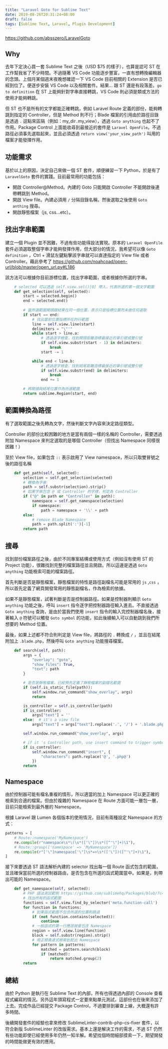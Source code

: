 ```yaml
---
title: "Laravel Goto for Sublime Text"
date: 2019-08-26T20:31:24+08:00		
draft: false
tags: [Sublime Text, Laravel, Plugin Development]
---
```






https://github.com/absszero/LaravelGoto

## Why

去年下定決心買一套 Sublime Text 之後（USD $75 的樣子），也算是認可 ST 在工作幫我省了不少時間。不過隨著 VS Code 功能逐步豐富，一直有想轉換編輯器的念頭。上個月某個週末夜晚想確認一下 VS Code 目前相關的  Extension 是否已經到位了。便逐步安裝 VS Code 以及相關套件。結果... 跟 ST 還是有段落差。`go to definition`  在 ST 上能夠針對字串直接轉跳，VS Code 則必須是類或方法的使用才能夠轉跳。

但 ST 也不是所有的文字都能正確轉跳，例如 Laravel Route 定義的部份，能夠轉跳到指定的 Controller，但是 Method 則不行；Blade 檔案的引用由於路徑目錄是透過 `.` 逗點來區隔（例如：my_dir`.`my_view），透過 `Goto anything` 也起不了作用。Package Control 上面能收尋到最接近的套件是 `Laravel OpenFile`。不過路徑必須事先選取起來，並且必須透過 `return view('your_view_path')` 叫用的檔案才能發揮作用。



## 功能需求

基於以上的原因，決定自己來做一個 ST 套件，順便練習一下 Python，於是有了 `LaravelGoto` 套件的實踐。目前最常用的功能包括：

- 開啟 Controller@Method。內建的 Goto 只能開啟 Controller 不能開啟後連帶轉跳到 Method。
- 開啟 View file。內建必須用 `/` 分隔目錄名稱，然後選取之後使用 `Goto anthing` 搜尋。
- 開啟靜態檔案（js, css...etc）。



## 找出字串範圍

建立一個 Plugin 並不困難，不過有些功能得設法實現。原本的 `Laravel OpenFile` 套件必須選取整個字串才能夠發揮作用，但大部分的情況，我希望可以像 `Goto definition` ，Ctrl + 滑鼠左鍵點擊該字串就可以直達指定的 View file 或者 Controller。藉此參考了 https://github.com/noahcoad/open-url/blob/master/open_url.py#L186	

該方法可以根據你目前游標位置，找出字串範圍，或者根據你所選的字串。

```python
    # selected 可以透過 self.view.sel()[0] 帶入，代表所選的第一個文字範圍
    def get_selection(self, selected):
        start = selected.begin()
        end = selected.end()
		
        # 當所選範圍開頭跟結果在同一個位置，表示只是指標位置而未做任何選取
        if start == end:
            # 找出當前位置指標所在的行範圍
            line = self.view.line(start)
            delimiters = "\"'"
            while start > line.a:
                # 透過逐字檢查，找到開頭距離游標最接近的單引號或雙引號
                if self.view.substr(start - 1) in delimiters:
                    break
                start -= 1

            while end < line.b:
                # 透過逐字檢查，找到結尾距離游標最接近的單引號或雙引號
                if self.view.substr(end) in delimiters:
                    break
                end += 1

		# 將開頭與結尾位置作為所選範圍
        return sublime.Region(start, end)
```



## 範圍轉換為路徑

有了選取範圍之後先轉為文字，然後判斷文字內容來決定路徑類型。

Controller 的部份比較困難的地方是當有兩個一樣的名稱的 Controller，需要透過附加 Namespace 來判定選取的是哪個 Controller（但找出 Namespace 同樣很困難！）

至於 View file，如果包含 `::`  表示啟用了 View namespace，所以只取雙冒號之後的路徑名稱

```python
    def get_path(self, selected):
        selection = self.get_selection(selected)
        # 轉換為字串
        path = self.substr(selection).strip()
        # 如果字串包含 @ 或 Controller 的字樣，判定為 Controller 
        if ("@" in path or "Controller" in path):
            namespace = self.get_namespace(selection)
            if namespace:
                path = namespace + '\\' + path
        else:
            # remove Blade Namespace
            path = path.split(':')[-1]
        return path
```



## 搜尋

找到部份檔案路徑之後，由於不同專案結構或使用方式（例如沒有使用 ST 的 Project 功能），很難找到完整的檔案路徑並且開啟。所以這邊是透過 `Goto anything` 功能檢索可能的檔案路徑。

首先判斷是否是靜態檔案，靜態檔案的特性是路徑副檔名可能是常用的 `js` ,`css` ，所以首先定義了網頁開發常用的靜態副檔名，作為檢索的依據。

如果不是靜態檔案，試著判斷是否是控制器路徑。如果是控制器則顯示 `Goto anything` 功能之後，呼叫 `insert` 指令逐字把控制器路徑輸入進去。不直接透過 `Goto anything` 查詢，是由於當我們使用 `insert` 指令的輸入完控制器檔名後，接著輸入 `@` 符號可以觸發 `Goto symbol` 的功能，如此後續輸入可以自動跳到我們所想要的 Method 位置。

最後，如果上述都不符合則判定是 View file，將路徑的 `.` 轉換成 `/` ，並且在結尾附加上 `.blade.php`，然後呼叫 `Goto anything` 功能搜尋檔案。



```python
    def search(self, path):
        args = {
            "overlay": "goto",
            "show_files": True,
            "text": path
        }

        # 是否是靜態檔案，已經預先定義了靜態檔案的副檔名範圍
        if (self.is_static_file(path)):
            self.window.run_command("show_overlay", args)
            return

        is_controller = self.is_controller(path)
        if is_controller:
            args["text"] = ''
        else:  # it's a view file
            args["text"] = args["text"].replace('.', '/') + '.blade.php'

        self.window.run_command("show_overlay", args)

        # if it 's Controller path, use insert command to trigger symbol search
        if is_controller:
            self.window.run_command("insert", {
                "characters": path.replace('@', '.php@')
            })
        return
```



## Namespace

由於控制器可能有檔名重複的情形，所以適當的加上 Namespace 可以更正確的檢索到合適的檔案。但由於複雜的 Namespace 在 Route 方面可能一層包一層，目前只能檢索到最外層的 Namespace。

根據 Laravel 跟 Lumen 各個版本的使用情況，目前有兩種設定 Namespace 的方式：

```python
patterns = [
    # Route::namespace('MyNamespace')
    re.compile(r"namespace\s*\(\s*(['\"])\s*([^'\"]+)\1"),
    # Route::group(['namespace' => 'MyNamespace'])
    re.compile(r"['\"]namespace['\"]\s*=>\s*(['\"])([^'\"]+)\1"),
]
```



接下來要透過 ST 語法解析內建的 selector 找出每一個 Route 函式包含的範圍，並且確保當前所選的控制器路由，是否包含在所選的函式範圍當中。如果是，則帶出可能的 Namespace。

```python
    def get_namespace(self, selected):
        # PHP 語法測試範例 https://github.com/sublimehq/Packages/blob/7c40526e68e07e0e4a6681bb2d04359115ec1331/PHP/syntax_test_php.php
        # 找出所有的函式範圍
        functions = self.view.find_by_selector('meta.function-call')
        for function in functions:
        	# 如果函式範圍不包含所選的位置則跳過
            if (not function.contains(selected)):
                continue
            # 一般函式的第一行應該就會包含 Namespace
            region = self.view.line(function)
            block = self.substr(region).strip()
            # 用正規表達式檢索批配出 Namespace
            for pattern in patterns:
                matched = pattern.search(block)
                if (matched):
                    return matched.group(2)
        return

```



## 總結

由於 Python 是執行在 Sublime Text 的內部，所有也得透過內部的 Console 查看程式編寫的情況。另外這年頭寫程式一定要來點單元測試，這部份也在後來添加了上去。完成作品已經提交 Package Control，不過要排到審查上線，大概還有許多時間。

後續開發套件的經驗也拿來修改 SublimeLinter-contrib-php-cs-fixer 套件，以符合新版 SublimeLinter 的改版需求。基本上還是解決工作的需求，不過 ST 仍然有些功能即使已經使用多年仍然一知半解。希望找個時間細部摸索一下，期望開發的時間能做更有效的應用。

